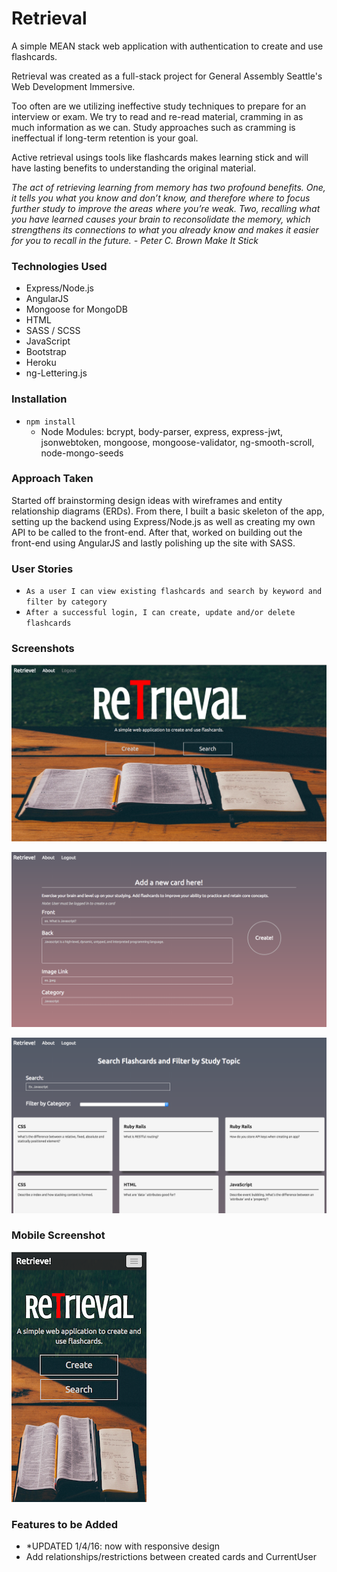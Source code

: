 # Retrieval
A simple MEAN stack web application with authentication to create and use flashcards.

Retrieval was created as a full-stack project for General Assembly Seattle's Web Development Immersive. 

Too often are we utilizing ineffective study techniques to prepare for an interview or exam. We try to read and re-read material, cramming in as much information as we can. Study approaches such as cramming is ineffectual if long-term retention is your goal. 

Active retrieval usings tools like flashcards makes learning stick and will have lasting benefits to understanding the original material.

*The act of retrieving learning from memory has two profound benefits. One, it tells you what you know and don’t know, and therefore where to focus further study to improve the areas where you’re weak. Two, recalling what you have learned causes your brain to reconsolidate the memory, which strengthens its connections to what you already know and makes it easier for you to recall in the future. - Peter C. Brown Make It Stick*

### Technologies Used
* Express/Node.js
* AngularJS
* Mongoose for MongoDB
* HTML
* SASS / SCSS
* JavaScript
* Bootstrap
* Heroku
* ng-Lettering.js

### Installation

* ````npm install````
	* Node Modules: bcrypt, body-parser, express, express-jwt, jsonwebtoken, mongoose, mongoose-validator, ng-smooth-scroll, node-mongo-seeds

### Approach Taken

Started off brainstorming design ideas with wireframes and entity relationship diagrams (ERDs). From there, I built a basic skeleton of the app, setting up the backend using Express/Node.js as well as creating my own API to be called to the front-end. After that, worked on building out the front-end using AngularJS and lastly polishing up the site with SASS.

### User Stories

* ````As a user I can view existing flashcards and search by keyword and filter by category````
* ````After a successful login, I can create, update and/or delete flashcards````

### Screenshots

![Retrieval Screenshot 1](https://github.com/abautist/flashcard-app/blob/master/public/app/images/browser1.png "Retrieval Screenshot 1")

![Retrieval Screenshot 2](https://github.com/abautist/flashcard-app/blob/master/public/app/images/browser2.png "Retrieval Screenshot 2")

![Retrieval Screenshot 3](https://github.com/abautist/flashcard-app/blob/master/public/app/images/browser3.png "Retrieval Screenshot 3")

### Mobile Screenshot

![Retrieval Mobile Screenshot](https://github.com/abautist/flashcard-app/blob/master/public/app/images/mobile1.png "Retrieval Mobile Screenshot")

### Features to be Added
* \*UPDATED 1/4/16: now with responsive design
* Add relationships/restrictions between created cards and CurrentUser



